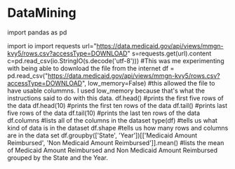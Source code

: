 # DataMining
import pandas as pd

import io
import requests
url="https://data.medicaid.gov/api/views/mmgn-kvy5/rows.csv?accessType=DOWNLOAD"
s=requests.get(url).content
c=pd.read_csv(io.StringIO(s.decode('utf-8')))
#This was me experimenting with being able to download the file from the internet
df = pd.read_csv("https://data.medicaid.gov/api/views/mmgn-kvy5/rows.csv?accessType=DOWNLOAD", low_memory=False)
#this allowed the file to have usable colummns. I used low_memory because that's what the instructions said to do with this data.
df.head()
#prints the first five rows of the data
df.head(10)
#prints the first ten rows of the data
df.tail()
#prints last five rows of the data
df.tail(10)
#prints the last ten rows of the data
df.columns
#lists all of the columns in the dataset
type(df)
#tells us what kind of data is in the dataset
df.shape
#tells us how many rows and columns are in the data set
df.groupby(['State', 'Year'])[['Medicaid Amount Reimbursed', 'Non Medicaid Amount Reimbursed']].mean()
#lists the mean of Medicaid Amount Reimbursed and Non Medicaid Amount Reimbursed grouped by the State and the Year.
